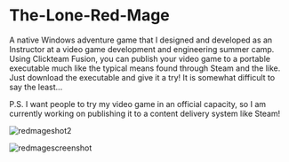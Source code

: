 # The-Lone-Red-Mage

A native Windows adventure game that I designed and developed as an Instructor at a video game development and engineering summer camp. Using Clickteam Fusion, you can publish your video game to a portable executable much like the typical means found through Steam and the like. Just download the executable and give it a try! It is somewhat difficult to say the least...

P.S. I want people to try my video game in an official capacity, so I am currently working on publishing it to a content delivery system like Steam!


![redmageshot2](https://user-images.githubusercontent.com/66957683/143952155-f575374a-bcef-4427-9caf-6d5cc318c9a6.JPG)


![redmagescreenshot](https://user-images.githubusercontent.com/66957683/143952159-3dd308c7-f02f-4435-8109-16afbc9d4aeb.JPG)
